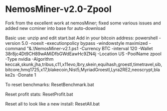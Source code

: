 # NemosMiner-v2.0-Zpool
Fork from the excellent work at nemosMiner; fixed some various issues and added new ccminer into base for auto-download

Basic use:
unzip and edit start.bat
Add in your bitcoin address:
powershell -version 5.0 -noexit -executionpolicy bypass -windowstyle maximized -command "&.\NemosMiner-v2.1.ps1 -Currency BTC -interval 120 -Wallet 38r8jc4Dt9CH89wAMiDfbGWdEawHc9ZN4j -Location US -PoolName zpool -Type nvidia -Algorithm keccak,skunk,jha,tribus,c11,x11evo,lbry,skein,equihash,groestl,timetravel,sib,bitcore,hmq1725,x17,blakecoin,Nist5,MyriadGroestl,Lyra2RE2,neoscrypt,blake2s -Donate 1

To reset benchmarks:
ResetBenchmark.bat

Reset profit stats:
ResetProfit.bat

Reset all to look like a new install:
ResetAll.bat
